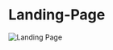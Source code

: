 # Landing-Page
![Landing Page](https://user-images.githubusercontent.com/77478295/105438999-10adcd00-5c8a-11eb-82cb-9f7b022fe755.png)
